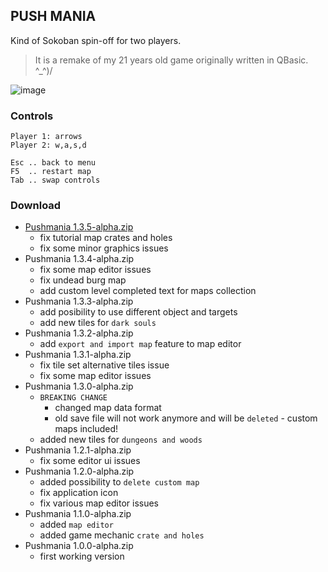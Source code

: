 ## PUSH MANIA

Kind of Sokoban spin-off for two players.

> It is a remake of my 21 years old game originally written in QBasic. ^_^)/

![image](https://user-images.githubusercontent.com/47626763/230110455-bcb3e535-6b58-49c1-9509-0a28ab077c15.png)

### Controls

```text
Player 1: arrows
Player 2: w,a,s,d

Esc .. back to menu
F5  .. restart map
Tab .. swap controls
```

### Download

* [Pushmania 1.3.5-alpha.zip](https://github.com/arguit/games/raw/master/releases/Pushmania%201.3.5-alpha.zip)
  * fix tutorial map crates and holes
  * fix some minor graphics issues
* Pushmania 1.3.4-alpha.zip
  * fix some map editor issues
  * fix undead burg map
  * add custom level completed text for maps collection
* Pushmania 1.3.3-alpha.zip
  * add posibility to use different object and targets
  * add new tiles for `dark souls`
* Pushmania 1.3.2-alpha.zip
  * add `export and import map` feature to map editor
* Pushmania 1.3.1-alpha.zip
  * fix tile set alternative tiles issue
  * fix some map editor issues
* Pushmania 1.3.0-alpha.zip
  * `BREAKING CHANGE`
    * changed map data format
    * old save file will not work anymore and will be `deleted` - custom maps included!
  * added new tiles for `dungeons and woods`
* Pushmania 1.2.1-alpha.zip
  * fix some editor ui issues
* Pushmania 1.2.0-alpha.zip
  * added possibility to `delete custom map`
  * fix application icon
  * fix various map editor issues
* Pushmania 1.1.0-alpha.zip
  * added `map editor`
  * added game mechanic `crate and holes`
* Pushmania 1.0.0-alpha.zip
  * first working version
